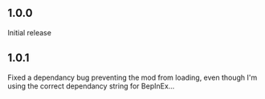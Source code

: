 ## 1.0.0
  
Initial release

## 1.0.1

Fixed a dependancy bug preventing the mod from loading, even though I'm using the correct dependancy string for BepInEx...